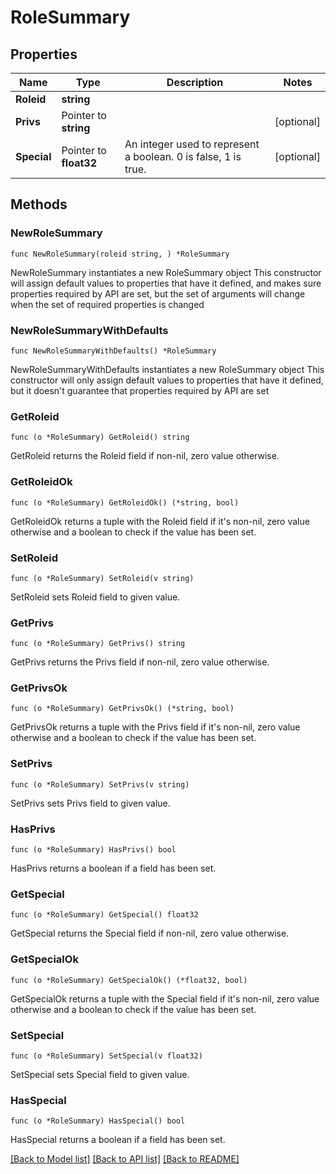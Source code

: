 # RoleSummary

## Properties

Name | Type | Description | Notes
------------ | ------------- | ------------- | -------------
**Roleid** | **string** |  | 
**Privs** | Pointer to **string** |  | [optional] 
**Special** | Pointer to **float32** | An integer used to represent a boolean. 0 is false, 1 is true. | [optional] 

## Methods

### NewRoleSummary

`func NewRoleSummary(roleid string, ) *RoleSummary`

NewRoleSummary instantiates a new RoleSummary object
This constructor will assign default values to properties that have it defined,
and makes sure properties required by API are set, but the set of arguments
will change when the set of required properties is changed

### NewRoleSummaryWithDefaults

`func NewRoleSummaryWithDefaults() *RoleSummary`

NewRoleSummaryWithDefaults instantiates a new RoleSummary object
This constructor will only assign default values to properties that have it defined,
but it doesn't guarantee that properties required by API are set

### GetRoleid

`func (o *RoleSummary) GetRoleid() string`

GetRoleid returns the Roleid field if non-nil, zero value otherwise.

### GetRoleidOk

`func (o *RoleSummary) GetRoleidOk() (*string, bool)`

GetRoleidOk returns a tuple with the Roleid field if it's non-nil, zero value otherwise
and a boolean to check if the value has been set.

### SetRoleid

`func (o *RoleSummary) SetRoleid(v string)`

SetRoleid sets Roleid field to given value.


### GetPrivs

`func (o *RoleSummary) GetPrivs() string`

GetPrivs returns the Privs field if non-nil, zero value otherwise.

### GetPrivsOk

`func (o *RoleSummary) GetPrivsOk() (*string, bool)`

GetPrivsOk returns a tuple with the Privs field if it's non-nil, zero value otherwise
and a boolean to check if the value has been set.

### SetPrivs

`func (o *RoleSummary) SetPrivs(v string)`

SetPrivs sets Privs field to given value.

### HasPrivs

`func (o *RoleSummary) HasPrivs() bool`

HasPrivs returns a boolean if a field has been set.

### GetSpecial

`func (o *RoleSummary) GetSpecial() float32`

GetSpecial returns the Special field if non-nil, zero value otherwise.

### GetSpecialOk

`func (o *RoleSummary) GetSpecialOk() (*float32, bool)`

GetSpecialOk returns a tuple with the Special field if it's non-nil, zero value otherwise
and a boolean to check if the value has been set.

### SetSpecial

`func (o *RoleSummary) SetSpecial(v float32)`

SetSpecial sets Special field to given value.

### HasSpecial

`func (o *RoleSummary) HasSpecial() bool`

HasSpecial returns a boolean if a field has been set.


[[Back to Model list]](../README.md#documentation-for-models) [[Back to API list]](../README.md#documentation-for-api-endpoints) [[Back to README]](../README.md)


